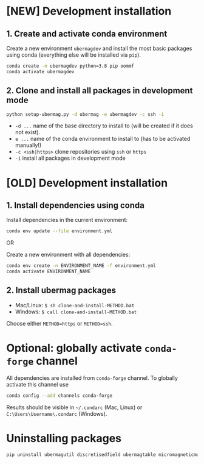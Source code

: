 # [NEW] Development installation

## 1. Create and activate conda environment

Create a new environment `ubermagdev` and install the most basic packages
using conda (everything else will be installed via `pip`).

```bash
conda create -n ubermagdev python=3.8 pip oommf
conda activate ubermagdev
```

## 2. Clone and install all packages in development mode
```bash
python setup-ubermag.py -d ubermag -e ubermagdev -c ssh -i
```

- `-d ...` name of the base directory to install to (will be created if it does not exist).
- `e ...` name of the conda environment to install to (has to be activated manually!)
- `-c <ssh|https>` clone repositories using `ssh` or `https`
- `-i` install all packages in development mode

# [OLD] Development installation

## 1. Install dependencies using conda
Install dependencies in the current environment:
```bash
conda env update --file environment.yml
```

OR

Create a new environment with all dependencies:
```bash
conda env create -n ENVIRONMENT_NAME -f environment.yml
conda activate ENVIRONMENT_NAME
```

## 2. Install ubermag packages

- Mac/Linux: `$ sh clone-and-install-METHOD.bat`
- Windows: `$ call clone-and-install-METHOD.bat`

Choose either `METHOD=https` or `METHOD=ssh`.
   
# Optional: globally activate `conda-forge` channel

All dependencies are installed from `conda-forge` channel. To globally activate this channel use
```bash
conda config --add channels conda-forge
```
Results should be visible in `~/.condarc` (Mac, Linux) or `C:\Users\Username\.condarc` (Windows).

# Uninstalling packages
```bash
pip uninstall ubermagutil discretisedfield ubermagtable micromagneticmodel micromagneticdata micromagnetictests oommfc mag2exp ubermag
```
